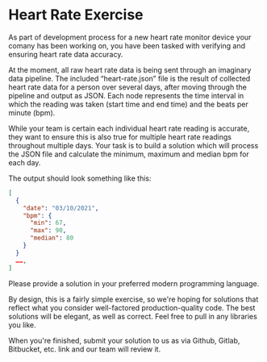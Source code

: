 # Heart Rate Exercise

As part of development process for a new heart rate monitor device your comany has been working on, you have been tasked with verifying and ensuring heart rate data accuracy. 

At the moment, all raw heart rate data is being sent through an imaginary data pipeline. The included “heart-rate.json” file is the result of collected heart rate data for a person over several days, after moving through the pipeline and output as JSON. Each node represents the time interval in which the reading was taken (start time and end time) and the beats per minute (bpm). 

While your team is certain each individual heart rate reading is accurate, they want to ensure this is also true for multiple heart rate readings throughout multiple days.
Your task is to build a solution which will process the JSON file and calculate the minimum, maximum and median bpm for each day. 

The output should look something like this:

```json
[
  {
    "date": "03/10/2021",
    "bpm": {
      "min": 67,
      "max": 90,
      "median": 80
    }
  }
  ……,
]
```
Please provide a solution in your preferred modern programming language.

By design, this is a fairly simple exercise, so we're hoping for solutions that reflect what you consider well-factored production-quality code. The best solutions will be elegant, as well as correct. Feel free to pull in any libraries you like.

When you're finished, submit your solution to us as via Github, Gitlab, Bitbucket, etc. link and our team will review it.
